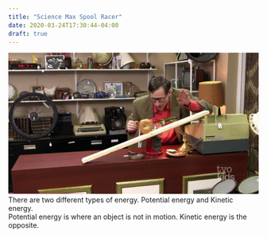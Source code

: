 ```yaml
---
title: "Science Max Spool Racer"
date: 2020-03-24T17:30:44-04:00
draft: true
---
```


[![Science Max - Spool Racer](/img/science-max-spool-racer.png)](https://www.tvokids.com/school-age/videos/season-2-science-max/spool-racer)
There are two different types of energy. Potential energy and Kinetic energy.  
Potential energy is where an object is not in motion. Kinetic energy is the opposite.


